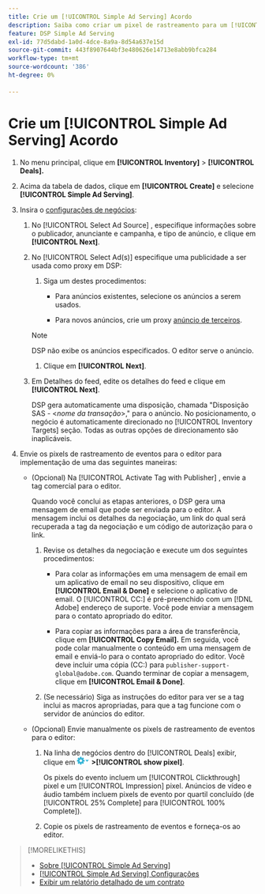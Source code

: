 ```yaml
---
title: Crie um [!UICONTROL Simple Ad Serving] Acordo
description: Saiba como criar um pixel de rastreamento para um [!UICONTROL Simple Ad Serving] acordo.
feature: DSP Simple Ad Serving
exl-id: 77d5dabd-1a0d-4dce-8a9a-8d54a637e15d
source-git-commit: 443f8907644bf3e480626e14713e8abb9bfca284
workflow-type: tm+mt
source-wordcount: '386'
ht-degree: 0%

---
```


# Crie um [!UICONTROL Simple Ad Serving] Acordo

1. No menu principal, clique em **[!UICONTROL Inventory]** > **[!UICONTROL Deals].**

1. Acima da tabela de dados, clique em **[!UICONTROL Create]** e selecione **[!UICONTROL Simple Ad Serving]**.

1. Insira o [configurações de negócios](simple-deal-settings.md):

   1. No [!UICONTROL Select Ad Source] , especifique informações sobre o publicador, anunciante e campanha, e tipo de anúncio, e clique em **[!UICONTROL Next]**.

   1. No [!UICONTROL Select Ad(s)] especifique uma publicidade a ser usada como proxy em DSP:

      1. Siga um destes procedimentos:

         * Para anúncios existentes, selecione os anúncios a serem usados.

         * Para novos anúncios, crie um proxy [anúncio de terceiros](/help/dsp/campaign-management/ads/ad-create-multiple.md).
      >[!NOTE]
      > DSP não exibe os anúncios especificados. O editor serve o anúncio.

      1. Clique em **[!UICONTROL Next]**.
   1. Em Detalhes do feed, edite os detalhes do feed e clique em **[!UICONTROL Next]**.

      DSP gera automaticamente uma disposição, chamada &quot;Disposição SAS - &lt;*nome da transação*>,&quot; para o anúncio. No posicionamento, o negócio é automaticamente direcionado no [!UICONTROL Inventory Targets] seção. Todas as outras opções de direcionamento são inaplicáveis.



1. Envie os pixels de rastreamento de eventos para o editor para implementação de uma das seguintes maneiras:

   * (Opcional) Na [!UICONTROL Activate Tag with Publisher] , envie a tag comercial para o editor.

      Quando você conclui as etapas anteriores, o DSP gera uma mensagem de email que pode ser enviada para o editor. A mensagem inclui os detalhes da negociação, um link do qual será recuperada a tag da negociação e um código de autorização para o link.

      1. Revise os detalhes da negociação e execute um dos seguintes procedimentos:

         * Para colar as informações em uma mensagem de email em um aplicativo de email no seu dispositivo, clique em **[!UICONTROL Email & Done]** e selecione o aplicativo de email. O [!UICONTROL CC:] é pré-preenchido com um [!DNL Adobe] endereço de suporte. Você pode enviar a mensagem para o contato apropriado do editor.

         * Para copiar as informações para a área de transferência, clique em **[!UICONTROL Copy Email].** Em seguida, você pode colar manualmente o conteúdo em uma mensagem de email e enviá-lo para o contato apropriado do editor. Você deve incluir uma cópia (CC:) para `publisher-support-global@adobe.com`. Quando terminar de copiar a mensagem, clique em **[!UICONTROL Email & Done]**.
      1. (Se necessário) Siga as instruções do editor para ver se a tag inclui as macros apropriadas, para que a tag funcione com o servidor de anúncios do editor.
   * (Opcional) Envie manualmente os pixels de rastreamento de eventos para o editor:

      1. Na linha de negócios dentro do [!UICONTROL Deals] exibir, clique em ![Menu Opções](/help/dsp/assets/options-menu.png) **>[!UICONTROL show pixel]**.

         Os pixels do evento incluem um [!UICONTROL Clickthrough] pixel e um [!UICONTROL Impression] pixel. Anúncios de vídeo e áudio também incluem pixels de evento por quartil concluído (de [!UICONTROL 25% Complete] para [!UICONTROL 100% Complete]).

      1. Copie os pixels de rastreamento de eventos e forneça-os ao editor.



>[!MORELIKETHIS]
>
>* [Sobre [!UICONTROL Simple Ad Serving]](simple-deal-about.md)
>* [[!UICONTROL Simple Ad Serving] Configurações](simple-deal-settings.md)
>* [Exibir um relatório detalhado de um contrato](/help/dsp/inventory/deal-view-report.md)


<!-- add back when reimplemented:
>* [View Event-Tracking Pixels for a [!UICONTROL Simple Ad Serving] Deal](simple-deal-show-pixels.md)
-->
